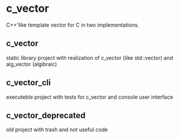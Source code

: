 # c_vector
C++'like template vector for C in two implementations.

## c_vector
static library project with realization of c_vector (like std::vector) and alg_vector (algibraic)

## c_vector_cli
executeble project with tests for c_vector and console user interface

## c_vector_deprecated
old project with trash and not useful code
